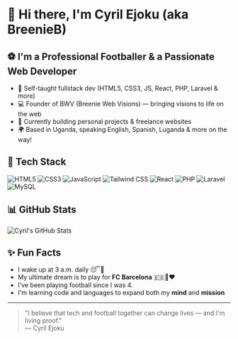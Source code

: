 # 👋 Hi there, I'm Cyril Ejoku (aka BreenieB)

## ⚽ I'm a Professional Footballer & a Passionate Web Developer

- 🧠 Self-taught fullstack dev (HTML5, CSS3, JS, React, PHP, Laravel & more)
- 💻 Founder of BWV (Breenie Web Visions) — bringing visions to life on the web
- 🎯 Currently building personal projects & freelance websites
- 🌍 Based in Uganda, speaking English, Spanish, Luganda & more on the way!

## 💼 Tech Stack

![HTML5](https://img.shields.io/badge/-HTML5-E34F26?logo=html5&logoColor=white)
![CSS3](https://img.shields.io/badge/-CSS3-1572B6?logo=css3)
![JavaScript](https://img.shields.io/badge/-JavaScript-F7DF1E?logo=javascript&logoColor=black)
![Tailwind CSS](https://img.shields.io/badge/-Tailwind_CSS-38B2AC?logo=tailwind-css&logoColor=white)
![React](https://img.shields.io/badge/-React-61DAFB?logo=react&logoColor=black)
![PHP](https://img.shields.io/badge/-PHP-777BB4?logo=php)
![Laravel](https://img.shields.io/badge/-Laravel-F55247?logo=laravel&logoColor=white)
![MySQL](https://img.shields.io/badge/-MySQL-4479A1?logo=mysql)

## 📊 GitHub Stats

![Cyril's GitHub Stats](https://github-readme-stats.vercel.app/api?username=cyril-enos&show_icons=true&theme=radical)

## ✨ Fun Facts

- I wake up at 3 a.m. daily 😴💪
- My ultimate dream is to play for **FC Barcelona** 🇪🇸💙❤️
- I’ve been playing football since I was 4.
- I'm learning code and languages to expand both my **mind** and **mission**

---

> "I believe that tech and football together can change lives — and I'm living proof."  
— Cyril Ejoku
